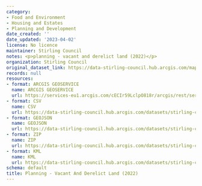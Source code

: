 ```yaml
---
category:
- Food and Environment
- Housing and Estates
- Planning and Development
date_created: ''
date_updated: '2023-04-02'
license: No licence
maintainer: Stirling Council
notes: <p>planning - vacant and derelict land (2022)</p>
organization: Stirling Council
original_dataset_link: https://data-stirling-council.hub.arcgis.com/maps/stirling-council::planning-vacant-and-derelict-land-2022
records: null
resources:
- format: ARCGIS GEOSERVICE
  name: ARCGIS GEOSERVICE
  url: https://services-eu1.arcgis.com/cECIr59LclpO818r/arcgis/rest/services/planning_vacant_and_derelict_land_2022/FeatureServer/0
- format: CSV
  name: CSV
  url: https://data-stirling-council.hub.arcgis.com/datasets/stirling-council::planning-vacant-and-derelict-land-2022.csv?outSR=%7B%22latestWkid%22%3A27700%2C%22wkid%22%3A27700%7D
- format: GEOJSON
  name: GEOJSON
  url: https://data-stirling-council.hub.arcgis.com/datasets/stirling-council::planning-vacant-and-derelict-land-2022.geojson?outSR=%7B%22latestWkid%22%3A27700%2C%22wkid%22%3A27700%7D
- format: ZIP
  name: ZIP
  url: https://data-stirling-council.hub.arcgis.com/datasets/stirling-council::planning-vacant-and-derelict-land-2022.zip?outSR=%7B%22latestWkid%22%3A27700%2C%22wkid%22%3A27700%7D
- format: KML
  name: KML
  url: https://data-stirling-council.hub.arcgis.com/datasets/stirling-council::planning-vacant-and-derelict-land-2022.kml?outSR=%7B%22latestWkid%22%3A27700%2C%22wkid%22%3A27700%7D
schema: default
title: Planning - Vacant And Derelict Land (2022)
---
```

